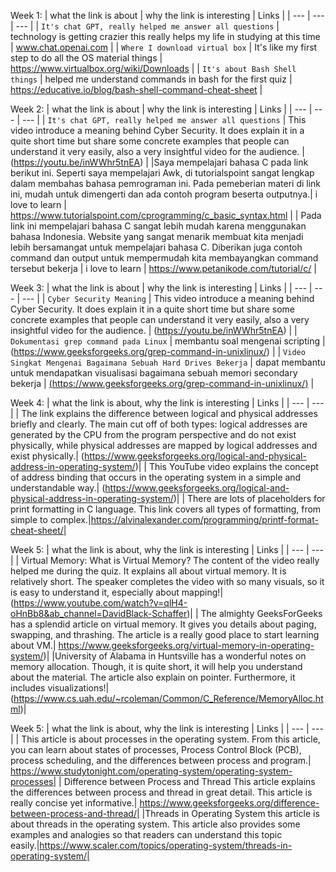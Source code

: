 
Week 1:
| what the link is about | why the link is interesting | Links |
| --- | --- | --- |
| `It's chat GPT, really helped me answer all questions` | technology is getting crazier this really helps my life in studying at this time | www.chat.openai.com |
| `Where I download virtual box` | It's like my first step to do all the OS material things | https://www.virtualbox.org/wiki/Downloads |
| `It's about Bash Shell things` | helped me understand commands in bash for the first quiz | https://educative.io/blog/bash-shell-command-cheat-sheet |

Week 2:
| what the link is about | why the link is interesting | Links |
| --- | --- | --- |
| `It's chat GPT, really helped me answer all questions` | This video introduce a meaning behind Cyber Security. It does explain it in a quite short time but share some concrete examples that people can understand it very easily, also a very insightful video for the audience. | (https://youtu.be/inWWhr5tnEA) |
|Saya mempelajari bahasa C pada link berikut ini. Seperti saya mempelajari Awk, di tutorialspoint sangat lengkap dalam membahas bahasa pemrograman ini. Pada pemeberian materi di link ini, mudah untuk dimengerti dan ada contoh program beserta outputnya.| i love to learn | https://www.tutorialspoint.com/cprogramming/c_basic_syntax.html |
| Pada link ini mempelajari bahasa C sangat lebih mudah karena menggunakan bahasa Indonesia. Website yang sangat menarik membuat kita menjadi lebih bersamangat untuk mempelajari bahasa C. Diberikan juga contoh command dan output untuk mempermudah kita membayangkan command tersebut bekerja | i love to learn | https://www.petanikode.com/tutorial/c/ |

Week 3:
| what the link is about | why the link is interesting | Links |
| --- | --- | --- |
| `Cyber Security Meaning` | This video introduce a meaning behind Cyber Security. It does explain it in a quite short time but share some concrete examples that people can understand it very easily, also a very insightful video for the audience. | (https://youtu.be/inWWhr5tnEA) |
| `Dokumentasi grep command pada Linux` | membantu soal mengenai scripting | (https://www.geeksforgeeks.org/grep-command-in-unixlinux/) |
| `Video Singkat Mengenai Bagaimana Sebuah Hard Drives Bekerja` | dapat membantu untuk mendapatkan visualisasi bagaimana sebuah memori secondary bekerja | [(https://www.geeksforgeeks.org/grep-command-in-unixlinux/)](https://www.youtube.com/watch?v=wteUW2sL7bc) |

Week 4:
| what the link is about, why the link is interesting | Links |
| --- | --- |
| The link explains the difference between logical and physical addresses briefly and clearly. The main cut off of both types: logical addresses are generated by the CPU from the program perspective and do not exist physically, while physical addresses are mapped by logical addresses and exist physically.| (https://www.geeksforgeeks.org/logical-and-physical-address-in-operating-system/)|
| This YouTube video explains the concept of address binding that occurs in the operating system in a simple and understandable way.| (https://www.geeksforgeeks.org/logical-and-physical-address-in-operating-system/)|
| There are lots of placeholders for print formatting in C language. This link covers all types of formatting, from simple to complex.|https://alvinalexander.com/programming/printf-format-cheat-sheet/|

Week 5:
| what the link is about, why the link is interesting | Links |
| --- | --- |
| Virtual Memory: What is Virtual Memory?
The content of the video really helped me during the quiz. It explains all about virtual memory. It is relatively short. The speaker completes the video with so many visuals, so it is easy to understand it, especially about mapping!| (https://www.youtube.com/watch?v=qlH4-oHnBb8&ab_channel=DavidBlack-Schaffer)|
| The almighty GeeksForGeeks has a splendid article on virtual memory. It gives you details about paging, swapping, and thrashing. The article is a really good place to start learning about VM.| https://www.geeksforgeeks.org/virtual-memory-in-operating-system/)|
|University of Alabama in Huntsville has a wonderful notes on memory allocation. Though, it is quite short, it will help you understand about the material. The article also explain on pointer. Furthermore, it includes visualizations!|(https://www.cs.uah.edu/~rcoleman/Common/C_Reference/MemoryAlloc.html)|

Week 5:
| what the link is about, why the link is interesting | Links |
| --- | --- |
| This article is about processes in the operating system. From this article, you can learn about states of processes, Process Control Block (PCB), process scheduling, and the differences between process and program.| https://www.studytonight.com/operating-system/operating-system-processes|
| Difference between Process and Thread This article explains the differences between process and thread in great detail. This article is really concise yet informative.| https://www.geeksforgeeks.org/difference-between-process-and-thread/|
|Threads in Operating System this article is about threads in the operating system. This article also provides some examples and analogies so that readers can understand this topic easily.|https://www.scaler.com/topics/operating-system/threads-in-operating-system/|
